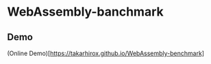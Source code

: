 # WebAssembly-banchmark

## Demo

(Online Demo)[https://takarhirox.github.io/WebAssembly-benchmark]

